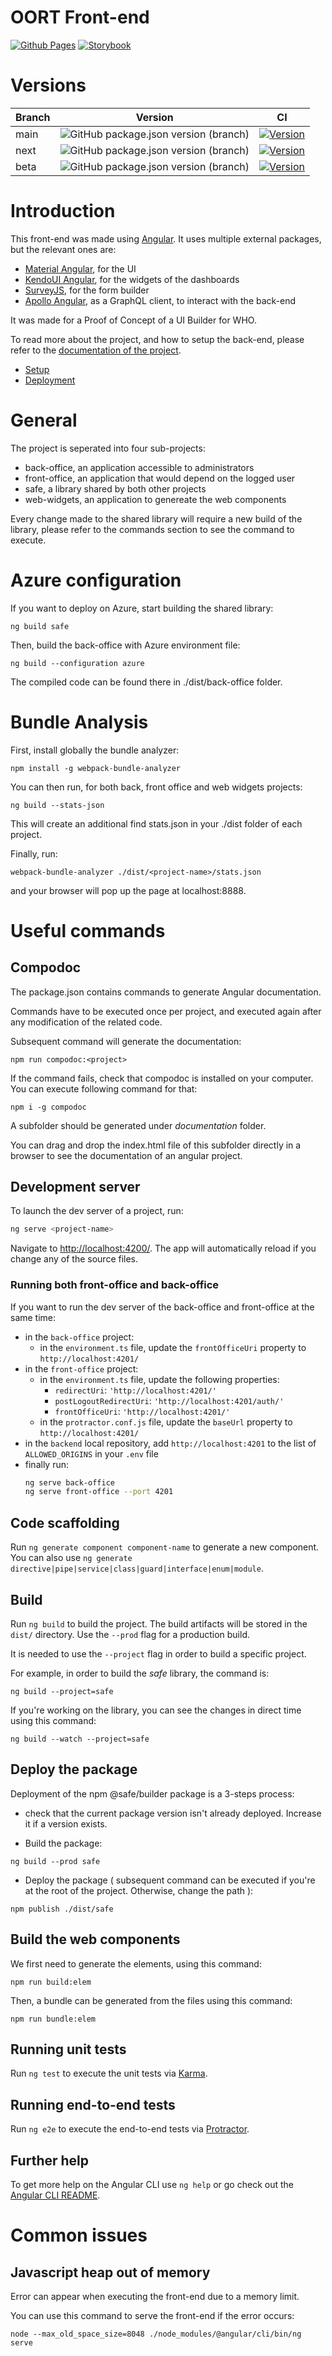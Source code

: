 OORT Front-end
=======
[![Github Pages](https://github.com/ReliefApplications/oort-frontend/actions/workflows/github-pages.yml/badge.svg)](https://github.com/ReliefApplications/oort-frontend/actions/workflows/github-pages.yml)
[![Storybook](https://github.com/ReliefApplications/oort-frontend/actions/workflows/storybook.yml/badge.svg)](https://github.com/ReliefApplications/oort-frontend/actions/workflows/storybook.yml)

# Versions

Branch | Version | CI
--- | --- | ---
main | ![GitHub package.json version (branch)](https://img.shields.io/github/package-json/v/ReliefApplications/oort-frontend/main) | [![Version](https://github.com/ReliefApplications/oort-frontend/actions/workflows/ci.yml/badge.svg?branch=main)](https://github.com/ReliefApplications/oort-frontend/actions/workflows/ci.yml)
next | ![GitHub package.json version (branch)](https://img.shields.io/github/package-json/v/ReliefApplications/oort-frontend/next?color=6ded5a) | [![Version](https://github.com/ReliefApplications/oort-frontend/actions/workflows/ci.yml/badge.svg?branch=next)](https://github.com/ReliefApplications/oort-frontend/actions/workflows/ci.yml)
beta | ![GitHub package.json version (branch)](https://img.shields.io/github/package-json/v/ReliefApplications/oort-frontend/beta?color=ecf495) | [![Version](https://github.com/ReliefApplications/oort-frontend/actions/workflows/ci.yml/badge.svg?branch=beta)](https://github.com/ReliefApplications/oort-frontend/actions/workflows/ci.yml)

# Introduction

This front-end was made using [Angular](https://angular.io/). It uses multiple external packages, but the relevant ones are:

*   [Material Angular](https://material.angular.io/), for the UI
*   [KendoUI Angular](https://www.telerik.com/kendo-angular-ui), for the widgets of the dashboards
*   [SurveyJS](https://surveyjs.io/), for the form builder
*   [Apollo Angular](https://www.apollographql.com/docs/angular/), as a GraphQL client, to interact with the back-end

It was made for a Proof of Concept of a UI Builder for WHO.

To read more about the project, and how to setup the back-end, please refer to the [documentation of the project](https://gitlab.com/who-ems/ui-doc).

*   [Setup](https://gitlab.com/who-ems/ui-doc#how-to-setup)
*   [Deployment](https://gitlab.com/who-ems/ui-doc#how-to-deploy)


# General

The project is seperated into four sub-projects:
- back-office, an application accessible to administrators
- front-office, an application that would depend on the logged user
- safe, a library shared by both other projects
- web-widgets, an application to genereate the web components

Every change made to the shared library will require a new build of the library, please refer to the commands section to see the command to execute.

# Azure configuration

If you want to deploy on Azure, start building the shared library:
```
ng build safe
```

Then, build the back-office with Azure environment file:
```
ng build --configuration azure
```

The compiled code can be found there in ./dist/back-office folder.

# Bundle Analysis

First, install globally the bundle analyzer:
```
npm install -g webpack-bundle-analyzer
```

You can then run, for both back, front office and web widgets projects:
```
ng build --stats-json
```
This will create an additional find stats.json in your ./dist folder of each project.


Finally, run:
```
webpack-bundle-analyzer ./dist/<project-name>/stats.json
```
and your browser will pop up the page at localhost:8888.

# Useful commands

## Compodoc

The package.json contains commands to generate Angular documentation.

Commands have to be executed once per project, and executed again after any modification of the related code.

Subsequent command will generate the documentation:
```
npm run compodoc:<project>
```

If the command fails, check that compodoc is installed on your computer.
You can execute following command for that:
```
npm i -g compodoc
```

A subfolder should be generated under *documentation* folder.

You can drag and drop the index.html file of this subfolder directly in a browser to see the documentation of an angular project.

## Development server

To launch the dev server of a project, run:
```bash
ng serve <project-name>
```
Navigate to [http://localhost:4200/](http://localhost:4200/). The app will automatically reload if you change any of the source files.

### Running both front-office and back-office
If you want to run the dev server of the back-office and front-office at the same time:
* in the `back-office` project:
    * in the `environment.ts` file, update the `frontOfficeUri` property to `http://localhost:4201/`
* in the `front-office` project:
    * in the `environment.ts` file, update the following properties:
        - `redirectUri`: `'http://localhost:4201/'`
        - `postLogoutRedirectUri`: `'http://localhost:4201/auth/'`
        - `frontOfficeUri`: `'http://localhost:4201/'`
    * in the `protractor.conf.js` file, update the `baseUrl` property to `http://localhost:4201/`
* in the `backend` local repository, add `http://localhost:4201` to the list of `ALLOWED_ORIGINS` in your `.env` file
* finally run:
    ```bash
    ng serve back-office
    ng serve front-office --port 4201
    ```

## Code scaffolding

Run `ng generate component component-name` to generate a new component. You can also use `ng generate directive|pipe|service|class|guard|interface|enum|module`.

## Build

Run `ng build` to build the project. The build artifacts will be stored in the `dist/` directory. Use the `--prod` flag for a production build.

It is needed to use the `--project` flag in order to build a specific project.

For example, in order to build the *safe* library, the command is:
```
ng build --project=safe
```

If you're working on the library, you can see the changes in direct time using this command:
```
ng build --watch --project=safe
```

## Deploy the package

Deployment of the npm @safe/builder package is a 3-steps process:

- check that the current package version isn't already deployed. Increase it if a version exists.

- Build the package:
```
ng build --prod safe
```

- Deploy the package ( subsequent command can be executed if you're at the root of the project. Otherwise, change the path ):
```
npm publish ./dist/safe
```

## Build the web components

We first need to generate the elements, using this command:
```
npm run build:elem
```

Then, a bundle can be generated from the files using this command:
```
npm run bundle:elem
```

## Running unit tests

Run `ng test` to execute the unit tests via [Karma](https://karma-runner.github.io).

## Running end-to-end tests

Run `ng e2e` to execute the end-to-end tests via [Protractor](http://www.protractortest.org/).

## Further help

To get more help on the Angular CLI use `ng help` or go check out the [Angular CLI README](https://github.com/angular/angular-cli/blob/master/README.md).

# Common issues

## Javascript heap out of memory

Error can appear when executing the front-end due to a memory limit.

You can use this command to serve the front-end if the error occurs:
```
node --max_old_space_size=8048 ./node_modules/@angular/cli/bin/ng serve
```

